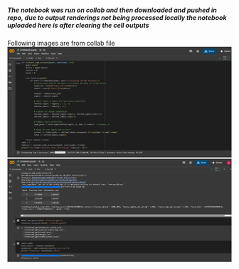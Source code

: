 ##### The notebook was run on collab and then downloaded and pushed in repo, due to output renderings not being processed locally the notebook uploaded here is after clearing the cell outputs
Following images are from collab file
![First screenshot](image1.png)
![Second screenshot](image2.png)

